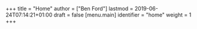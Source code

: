+++
title = "Home"
author = ["Ben Ford"]
lastmod = 2019-06-24T07:14:21+01:00
draft = false
[menu.main]
  identifier = "home"
  weight = 1
+++
